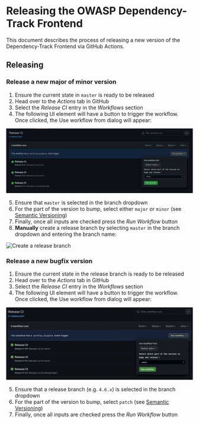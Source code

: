# Releasing the OWASP Dependency-Track Frontend

This document describes the process of releasing a new version of the Dependency-Track Frontend via GitHub Actions.

## Releasing

### Release a new major of minor version

1. Ensure the current state in `master` is ready to be released
2. Head over to the _Actions_ tab in GitHub
3. Select the _Release CI_ entry in the _Workflows_ section
4. The following UI element will have a button to trigger the workflow. Once clicked, the Use workflow from dialog will appear:

![Create a release from `master`](./.github/images/release-master.png)

5. Ensure that `master` is selected in the branch dropdown
6. For the part of the version to bump, select either `major` or `minor` (see [Semantic Versioning](https://semver.org/))
7. Finally, once all inputs are checked press the _Run Workflow_ button
8. **Manually** create a release branch by selecting `master` in the branch dropdown and entering the branch name:

![Create a release branch](./.github/images/release-branch.png)

### Release a new bugfix version

1. Ensure the current state in the release branch is ready to be released
2. Head over to the _Actions_ tab in GitHub
3. Select the _Release CI_ entry in the _Workflows_ section
4. The following UI element will have a button to trigger the workflow. Once clicked, the Use workflow from dialog will appear:

![Create a release from a release branch](./.github/images/release-releasebranch.png)

5. Ensure that a release branch (e.g. `4.6.x`) is selected in the branch dropdown
6. For the part of the version to bump, select `patch` (see [Semantic Versioning](https://semver.org/))
7. Finally, once all inputs are checked press the _Run Workflow_ button

